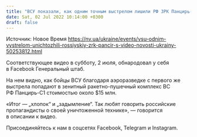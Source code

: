 ```yaml
---
title: "ВСУ показали, как одним точным выстрелом лишили РФ ЗРК Панцирь-С стоимостью $15 млн — видео"
date: Sat, 02 Jul 2022 10:14:00 +0300
draft: false
---
```

Источник: Новое Время https://nv.ua/ukraine/events/vsu-odnim-vystrelom-unichtozhili-rossiyskiy-zrk-pancir-s-video-novosti-ukrainy-50253812.html


Соответствующее видео в субботу, 2 июля, обнародовал у себя в Facebook Генеральный штаб.

На нем видно, как бойцы ВСУ благодаря аэроразведке с первого же выстрела попадают в зенитный ракетно-пушечный комплекс ВС РФ Панцирь-С1 стоимостью около $15 млн.

«Итог — „хлопок“ и „задымление“. Так любят говорить российские пропагандисты о своей уничтоженной технике», — говорится в описании к видео.

Присоединяйтесь к нам в соцсетях Facebook, Telegram и Instagram.
